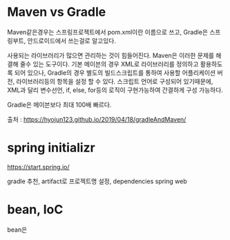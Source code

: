 # Maven vs Gradle

Maven같은경우는 스프링프로젝트에서 pom.xml이란 이름으로 쓰고,
Gradle은 스프링부트, 안드로이드에서 쓰는걸로 알고있다.

사용되는 라이브러리가 많으면 관리하는 것이 힘들어진다. Maven은 이러한 문제를 해결해 줄수 있는 도구이다.
기본 메이븐의 경우 XML로 라이브러리를 정의하고 활용하도록 되어 있으나, Gradle의 경우 별도의 빌드스크립트를 통하여 사용할 어플리케이션 버전, 라이브러리등의 항목을 설정 할 수 있다. 스크립트 언어로 구성되어 있기때문에, XML과 달리 변수선언, if, else, for등의 로직이 구현가능하여 간결하게 구성 가능하다.

Gradle은 메이븐보다 최대 100배 빠르다.

출처 : https://hyojun123.github.io/2019/04/18/gradleAndMaven/

# spring initializr



https://start.spring.io/

gradle 추천, artifact로 프로젝트명 설정, dependencies spring web

# bean, IoC

bean은